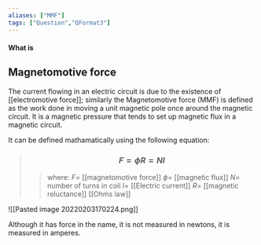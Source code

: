 ```yaml
---
aliases: ["MMF"]
tags: ["Question","QFormat3"]
---
```


#### What is
## Magnetomotive force
The current flowing in an electric circuit is due to the existence of [[electromotive force]]; similarly the Magnetomotive force (MMF) is defined as the work done in moving a unit magnetic pole once around the magnetic circuit. It is a magnetic pressure that tends to set up magnetic flux in a magnetic circuit.

It can be defined mathamatically using the following equation:

> ### $$ F = \phi R = NI $$ 
>> where:
>> $F=$ [[magnetomotive force]]
>> $\phi=$ [[magnetic flux]]
>> $N=$ number of turns in coil
>> $I=$ [[Electric current]]
>> $R=$ [[magnetic reluctance]]
>[[Ohms law]]

![[Pasted image 20220203170224.png]]

Although it has force in the name, it is not measured in newtons, it is measured in amperes.